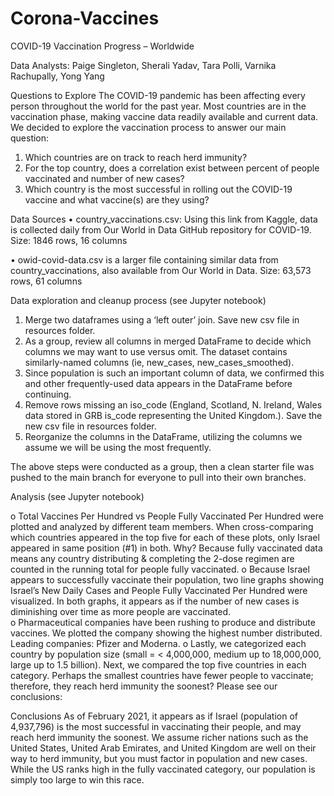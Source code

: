 # Corona-Vaccines

COVID-19 Vaccination Progress – Worldwide

 


Data Analysts:  Paige Singleton, Sherali Yadav, Tara Polli, Varnika Rachupally, Yong Yang
       
Questions to Explore
The COVID-19 pandemic has been affecting every person throughout the world for the past year. Most countries are in the vaccination phase, making vaccine data readily available and current data.  We decided to explore the vaccination process to answer our main question: 

1. Which countries are on track to reach herd immunity?
2. For the top country, does a correlation exist between percent of people vaccinated and number of new cases?
3. Which country is the most successful in rolling out the COVID-19 vaccine and what vaccine(s) are they using?  

Data Sources
•	country_vaccinations.csv:  Using this link from Kaggle, data is collected daily from Our World in Data GitHub repository for COVID-19.  Size:  1846 rows, 16 columns

•	owid-covid-data.csv is a larger file containing similar data from country_vaccinations, also available from Our World in Data.  Size:  63,573 rows, 61 columns

Data exploration and cleanup process (see Jupyter notebook)
1.	Merge two dataframes using a ‘left outer’ join.  Save new csv file in resources folder. 
2.	As a group, review all columns in merged DataFrame to decide which columns we may want to use versus omit.  The dataset contains similarly-named columns (ie, new_cases, new_cases_smoothed). 
3.	Since population is such an important column of data, we confirmed this and other frequently-used data appears in the DataFrame before continuing. 
4.	Remove rows missing an iso_code (England, Scotland, N. Ireland, Wales data stored in GRB is_code representing the United Kingdom.).  Save the new csv file in resources folder.
5.	Reorganize the columns in the DataFrame, utilizing the columns we assume we will be using the most frequently. 

The above steps were conducted as a group, then a clean starter file was pushed to the main branch for everyone to pull into their own branches.

Analysis (see Jupyter notebook)

o	Total Vaccines Per Hundred vs People Fully Vaccinated Per Hundred were plotted and analyzed by different team members.  When cross-comparing which countries appeared in the top five for each of these plots, only Israel appeared in same position (#1) in both. Why? Because fully vaccinated data means any country distributing & completing the 2-dose regimen are counted in the running total for people fully vaccinated.
o	Because Israel appears to successfully vaccinate their population, two line graphs showing Israel’s New Daily Cases and People Fully Vaccinated Per Hundred were visualized.  In both graphs, it appears as if the number of new cases is diminishing over time as more people are vaccinated.   
o	Pharmaceutical companies have been rushing to produce and distribute vaccines. We plotted the company showing the highest number distributed.  Leading companies:  Pfizer and Moderna. 
o	Lastly, we categorized each country by population size (small = < 4,000,000, medium up to 18,000,000, large up to 1.5 billion).  Next, we compared the top five countries in each category. Perhaps the smallest countries have fewer people to vaccinate; therefore, they reach herd immunity the soonest?  Please see our conclusions:  

Conclusions
As of February 2021, it appears as if Israel (population of 4,937,796) is the most successful in vaccinating their people, and may reach herd immunity the soonest.   We assume richer nations such as the United States, United Arab Emirates, and United Kingdom are well on their way to herd immunity, but you must factor in population and new cases.  While the US ranks high in the fully vaccinated category, our population is simply too large to win this race.
